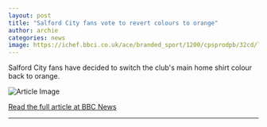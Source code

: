 ```yaml
---
layout: post
title: "Salford City fans vote to revert colours to orange"
author: archie
categories: news
image: https://ichef.bbci.co.uk/ace/branded_sport/1200/cpsprodpb/32cd/live/f6d37a70-a850-11f0-a6a1-7df40e0558bb.jpg
---
```

Salford City fans have decided to switch the club's main home shirt colour back to orange.

![Article Image](https://ichef.bbci.co.uk/ace/branded_sport/1200/cpsprodpb/32cd/live/f6d37a70-a850-11f0-a6a1-7df40e0558bb.jpg)

[Read the full article at BBC News](https://www.bbc.com/sport/football/articles/cx2pepq18gpo?at_medium=RSS&at_campaign=rss)

---
